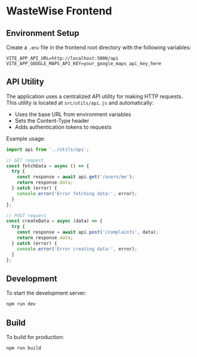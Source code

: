 # WasteWise Frontend

## Environment Setup

Create a `.env` file in the frontend root directory with the following variables:

```env
VITE_APP_API_URL=http://localhost:5000/api
VITE_APP_GOOGLE_MAPS_API_KEY=your_google_maps_api_key_here
```

## API Utility

The application uses a centralized API utility for making HTTP requests. This utility is located at `src/utils/api.js` and automatically:

- Uses the base URL from environment variables
- Sets the Content-Type header
- Adds authentication tokens to requests

Example usage:

```javascript
import api from '../utils/api';

// GET request
const fetchData = async () => {
  try {
    const response = await api.get('/users/me');
    return response.data;
  } catch (error) {
    console.error('Error fetching data:', error);
  }
};

// POST request
const createData = async (data) => {
  try {
    const response = await api.post('/complaints', data);
    return response.data;
  } catch (error) {
    console.error('Error creating data:', error);
  }
};
```

## Development

To start the development server:

```bash
npm run dev
```

## Build

To build for production:

```bash
npm run build
```